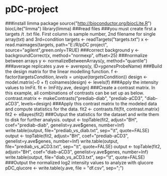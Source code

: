 # pDC-project
###install limma package
source("http://bioconductor.org/biocLite.R")
biocLite("limma")
library(limma)
###read files
###you must create first a targets /t .txt file. First column is sample number, 2nd filename for single array(txt) and 3rd=condition
targets <- readTargets("targets.txt")
x <- read.maimages(targets, path="E:/R/pDC project", source="agilent",green.only=TRUE)
###correct background
y <- backgroundCorrect(x, method="normexp", offset=25)
###normalize between arrays
y <- normalizeBetweenArrays(y, method="quantile")
###average replicates
y.ave <- avereps(y, ID=y$genes$ProbeName)
###Build the design matrix for the linear modelling function.
f <- factor(targets$Condition, levels = unique(targets$Condition))
design <- model.matrix(~0 + f)
colnames(design) <- levels(f)
###Apply the intensity values to lmFit.
fit <- lmFit(y.ave, design)
###Create a contrast matrix. In this example, all combinations of contrasts can be set up as below.
contrast.matrix <- makeContrasts("prediab-diab", "prediab-aCD3", "diab-aCD3", levels=design)
###Apply this contrast matrix to the modeled data and compute statistics for the data.
fit2 <- contrasts.fit(fit, contrast.matrix)
fit2 <- eBayes(fit2)
###Output the statistics for the dataset and write them to disk for further analysis.
output <- topTable(fit2, adjust="BH", coef="prediab-diab", genelist=y.ave$genes, number=Inf)
write.table(output, file="prediab_vs_diab.txt", sep="\t", quote=FALSE)
output <- topTable(fit2, adjust="BH", coef="prediab-aCD3", genelist=y.ave$genes, number=Inf)
write.table(output, file="prediab_vs_aCD3.txt", sep="\t", quote=FALSE)
output <- topTable(fit2, adjust="BH", coef="diab-aCD3", genelist=y.ave$genes, number=Inf)
write.table(output, file="diab_vs_aCD3.txt", sep="\t", quote=FALSE)
###Output the normalized log2 intensity values to analyze with qlucore
pDC_qlucore <- write.table(y.ave, file = "df.csv", sep=";")
